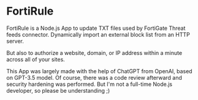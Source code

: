 # FortiRule
FortiRule is a Node.js App to update TXT files used by FortiGate Threat feeds connector. Dynamically import an external block list from an HTTP server.

But also to authorize a website, domain, or IP address within a minute across all of your sites.

This App was largely made with the help of ChatGPT from OpenAI, based on GPT-3.5 model. Of course, there was a code review afterward and security hardening was performed. But I'm not a full-time Node.js developer, so please be understanding ;)

